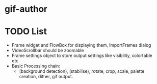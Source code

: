 # gif-author


# TODO List

- Frame widget and FlowBox for displaying them, ImportFrames dialog
- VideoScrollbar should be zoomable
- Frame settings object to store output settings like visibility, colortable etc
- Basic Processing chain:
  - (background detection), (stabilise), rotate, crop, scale, palette creation,
    dither, gif output.

